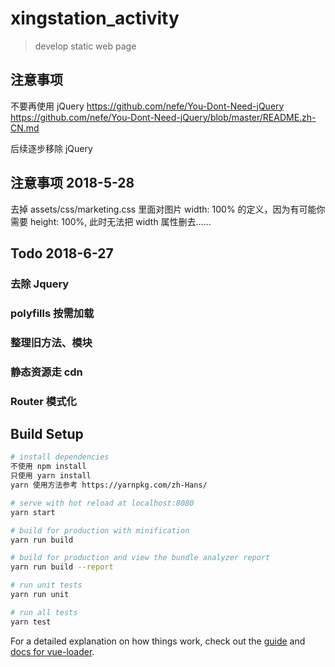 # xingstation_activity

> develop static web page

## 注意事项

不要再使用 jQuery
https://github.com/nefe/You-Dont-Need-jQuery
https://github.com/nefe/You-Dont-Need-jQuery/blob/master/README.zh-CN.md

后续逐步移除 jQuery

## 注意事项 2018-5-28

去掉 assets/css/marketing.css 里面对图片 width: 100% 的定义，因为有可能你需要 height: 100%, 此时无法把 width 属性删去……

## Todo 2018-6-27

### 去除 Jquery

### polyfills 按需加载

### 整理旧方法、模块

### 静态资源走 cdn

### Router 模式化

## Build Setup

```bash
# install dependencies
不使用 npm install
只使用 yarn install
yarn 使用方法参考 https://yarnpkg.com/zh-Hans/

# serve with hot reload at localhost:8080
yarn start

# build for production with minification
yarn run build

# build for production and view the bundle analyzer report
yarn run build --report

# run unit tests
yarn run unit

# run all tests
yarn test
```

For a detailed explanation on how things work, check out the [guide](http://vuejs-templates.github.io/webpack/) and [docs for vue-loader](http://vuejs.github.io/vue-loader).

